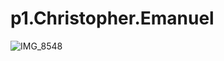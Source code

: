 # p1.Christopher.Emanuel
![IMG_8548](https://user-images.githubusercontent.com/79831652/191348729-47feb3a4-a49c-424a-9a30-b11854374eb4.jpg)
